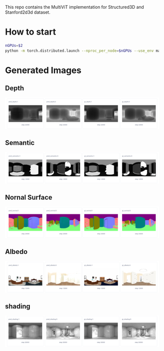 This repo contains the MultiViT implementation for Structured3D and Stanford2d3d dataset.

# How to start
```bash
nGPUs=$2
python -m torch.distributed.launch --nproc_per_node=$nGPUs --use_env main.py
```

# Generated Images

## Depth
![depth](./img/Depth.png)

## Semantic
![depth](./img/Semantic.png)

## Nornal Surface
![depth](./img/Normal.png)

## Albedo
![depth](./img/Albedo.png)

## shading
![depth](./img/Shading.png)


